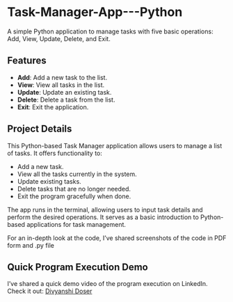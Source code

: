 # Task-Manager-App---Python

A simple Python application to manage tasks with five basic operations: Add, View, Update, Delete, and Exit.

## Features

- **Add**: Add a new task to the list.
- **View**: View all tasks in the list.
- **Update**: Update an existing task.
- **Delete**: Delete a task from the list.
- **Exit**: Exit the application.


## Project Details

This Python-based Task Manager application allows users to manage a list of tasks. It offers functionality to:
- Add a new task.
- View all the tasks currently in the system.
- Update existing tasks.
- Delete tasks that are no longer needed.
- Exit the program gracefully when done.

The app runs in the terminal, allowing users to input task details and perform the desired operations. It serves as a basic introduction to Python-based applications for task management.

For an in-depth look at the code, I’ve shared screenshots of the code in PDF form and .py file


## Quick Program Execution Demo
I’ve shared a quick demo video of the program execution on LinkedIn. Check it out: [Divyanshi Doser](https://www.linkedin.com/posts/divyanshi-doser_python-learningbydoing-codingjourney-activity-7328060224697683969-0IEF?utm_source=share&utm_medium=member_android&rcm=ACoAAFn4nbMBzA70MeO-p2EjHsa7DB-bJ35X5lE)
